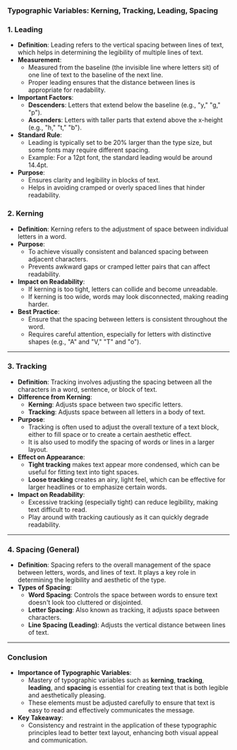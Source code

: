 ### **Typographic Variables: Kerning, Tracking, Leading, Spacing**

### **1. Leading**
- **Definition**: Leading refers to the vertical spacing between lines of text, which helps in determining the legibility of multiple lines of text.
- **Measurement**:  
  - Measured from the baseline (the invisible line where letters sit) of one line of text to the baseline of the next line.
  - Proper leading ensures that the distance between lines is appropriate for readability.
- **Important Factors**:  
  - **Descenders**: Letters that extend below the baseline (e.g., "y," "g," "p").
  - **Ascenders**: Letters with taller parts that extend above the x-height (e.g., "h," "t," "b").
- **Standard Rule**:  
  - Leading is typically set to be 20% larger than the type size, but some fonts may require different spacing.
  - Example: For a 12pt font, the standard leading would be around 14.4pt.
- **Purpose**:  
  - Ensures clarity and legibility in blocks of text.
  - Helps in avoiding cramped or overly spaced lines that hinder readability.

### **2. Kerning**
- **Definition**: Kerning refers to the adjustment of space between individual letters in a word.
- **Purpose**:  
  - To achieve visually consistent and balanced spacing between adjacent characters.
  - Prevents awkward gaps or cramped letter pairs that can affect readability.
- **Impact on Readability**:  
  - If kerning is too tight, letters can collide and become unreadable.
  - If kerning is too wide, words may look disconnected, making reading harder.
- **Best Practice**:  
  - Ensure that the spacing between letters is consistent throughout the word.
  - Requires careful attention, especially for letters with distinctive shapes (e.g., "A" and "V," "T" and "o").
  
---

### **3. Tracking**
- **Definition**: Tracking involves adjusting the spacing between all the characters in a word, sentence, or block of text.
- **Difference from Kerning**:  
  - **Kerning**: Adjusts space between two specific letters.
  - **Tracking**: Adjusts space between all letters in a body of text.
- **Purpose**:  
  - Tracking is often used to adjust the overall texture of a text block, either to fill space or to create a certain aesthetic effect.
  - It is also used to modify the spacing of words or lines in a larger layout.
- **Effect on Appearance**:  
  - **Tight tracking** makes text appear more condensed, which can be useful for fitting text into tight spaces.
  - **Loose tracking** creates an airy, light feel, which can be effective for larger headlines or to emphasize certain words.
- **Impact on Readability**:  
  - Excessive tracking (especially tight) can reduce legibility, making text difficult to read.
  - Play around with tracking cautiously as it can quickly degrade readability.

---

### **4. Spacing (General)**  
- **Definition**: Spacing refers to the overall management of the space between letters, words, and lines of text. It plays a key role in determining the legibility and aesthetic of the type.
- **Types of Spacing**:
  - **Word Spacing**: Controls the space between words to ensure text doesn't look too cluttered or disjointed.
  - **Letter Spacing**: Also known as tracking, it adjusts space between characters.
  - **Line Spacing (Leading)**: Adjusts the vertical distance between lines of text.
  
---

### **Conclusion**
- **Importance of Typographic Variables**:  
  - Mastery of typographic variables such as **kerning**, **tracking**, **leading**, and **spacing** is essential for creating text that is both legible and aesthetically pleasing.
  - These elements must be adjusted carefully to ensure that text is easy to read and effectively communicates the message.
- **Key Takeaway**:  
  - Consistency and restraint in the application of these typographic principles lead to better text layout, enhancing both visual appeal and communication.